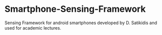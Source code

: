# Smartphone-Sensing-Framework
Sensing Framework for android smartphones developed by D. Satikidis and used for academic lectures.
